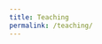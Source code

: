 ```yaml
---
title: Teaching
permalink: /teaching/
---
```

<html lang="en">
<head>
    <meta charset="UTF-8">
    <meta name="viewport" content="width=device-width, initial-scale=1.0">
    <style>
        .container {
            display: flex;
            flex-wrap: wrap;
            gap: 20px;
        }
 hr.solid {
  border-top: 1px solid #bbb;
 margin-top: 10px;
 margin-bottom: 10px;
 }
        .course-code {
            flex: 1;
            max-width: 40%;
            padding: 20px;
	padding-right:10px;		
        }
        .course-info {
            flex: 1;
         width: 60%;
            padding: 20px;
        }
	.course-full {
	flex: 1;
 	width: 100%;
	padding: 20px;

	}
 .course-full h2 {
            margin-top: 0;
	    font-size: 20px;
     	 font-weight:600;
        }
        .course-code h2 {
            margin-top: 0;
	    font-size: 20px;
     	 font-weight:600;
        }
        .course-info a {
            color: #007BFF;
            text-decoration: none;
        }
        .course-info a:hover {
            text-decoration: underline;
        }
        @media only screen and (max-width: 600px) {
        .course-code {
            flex: 1;
           min-width: 100%;
	   padding: 20px 0 20px 0;
        }
        .course-info {
            flex: 1;
         min-width: 100%;
         margin-top:-70px;
	 padding: 20px 0 20px 0;
        }
	.course-full {
	flex: 1;
 	width: 100%;
	padding: 20px 0 20px 0; }
                .course-info a {
		margin-top:0;
        }

    </style>
</head>
<body>
    <div class="container">
    <div class="course-code">
        <h2>MGSC 310</h2>
        <p>Statistical Models in Business Analytics (Introduction to Machine Learning)</p>
    </div>
    <div class="course-info">
        <p>Fall 2022 (x2) [<a href="/assets/teaching/MGSC-310-01_Fall_2020_Syllabus-1.pdf" target="_blank">Syllabus</a>] [Instructor rating: 4.6/5]</p>
        <p>Fall 2021 (x2) [<a href="/assets/teaching/MGSC-310-01_Fall_2020_Syllabus-1-2.pdf" target="_blank">Syllabus</a>] [Instructor rating: 4.1/5]</p>
        <p>Fall 2020 (x2) [<a href="/assets/teaching/MGSC-310-01_Fall_2020_Syllabus-1-3.pdf"  target="_blank">Syllabus</a>] [Instructor rating: 4.27/5]</p>
        <p>Fall 2019 (x2) [Instructor rating: 4.32/5]</p>
    </div>
</div>
	        <hr class="solid">
<div class="container">
    <div class="course-code">
        <h2>BUS 659</h2>
        <p>Machine Learning for Managers</p>
    </div>
    <div class="course-info">
        <p>Spring 2023 [<a href="/assets/teaching/Syllabus-for-BUS-696-01.pdf"  target="_blank">Syllabus</a>] [Instructor rating: 4.38/5]</p>
        <p>Fall 2021 [<a href="/assets/teaching/Syllabus-for-BUS-696-01-2.pdf"  target="_blank">Syllabus</a>] [Instructor rating: 4.88/5]</p>
        <p>Fall 2020 [<a href="/assets/teaching/Syllabus-for-BUS-696-01-3.pdf"  target="_blank">Syllabus</a>] [Instructor rating: 4.49/5]</p>
        <p>Fall 2019 [Instructor rating: 3.49/5]</p>
    </div>
</div>
	        <hr class="solid">
<div class="container">
    <div class="course-code">
        <h2>ECON 441</h2>
        <p>Development Economics</p>
    </div>
    <div class="course-info">
        <p>Fall 2018 [<a href="https://www.dropbox.com/s/ibzw0uoler38ov5/ECON441_syllabus_v3.pdf?dl=0"  target="_blank">Syllabus</a>] [Instructor rating: 4.45/5]</p>
        <p>Spring 2018 [Instructor rating: 3.81/5]</p>
    </div>
</div>
	        <hr class="solid">
<div class="container">
    <div class="course-code">
        <h2>MGSC 207</h2>
        <p>Introduction to Business Analytics</p>
    </div>
    <div class="course-info">
        <p>Fall 2017 [<a href="https://www.dropbox.com/scl/fi/3brgp3qdo24aeblfxoyur/MGSC207_syllabus.pdf?rlkey=5cq7iqbu714bip3f2elbmnp9g&e=1&dl=0"  target="_blank">Syllabus</a>] [Instructor rating: 4.21/5]</p>
    </div>
</div>
	        <hr class="solid">
<div class="container">
    <div class="course-code">
        <h2>MIT</h2>
        <p>Quantitative Research Methods III (Political Science PhD quantitative sequence)</p>
    </div>
    <div class="course-info">
        <p>Fall 2017 [<a href="https://www.dropbox.com/scl/fi/w1f6xk3uomlzncuz5jhqc/17-804-Syllabus-Fall2016.pdf?rlkey=59gyxd0u8f42zzbaie8fnrvvw&e=1&dl=0"  target="_blank">Syllabus</a>]</p>
    </div>
</div>
	        <hr class="solid">
<div class="container">
    <div class="course-code">
        <h2>Wellesley College</h2>
        <p>Development Economics</p>
    </div>
    <div class="course-info">
        <p>Spring 2016 [<a href="https://www.dropbox.com/scl/fi/y91kjhrvz2lywpv/Econ101_S16_Syllabus.pdf?rlkey=2m57pkfr1qgwm9x0ik9urdbpk&e=1&dl=0"  target="_blank">Syllabus</a>] [92.8% course recommend/strongly recommend/neutral]</p>
    </div>
</div>
	        <hr class="solid">
<div class="container">
    <div class="course-code">
        <h2>Wellesley College</h2>
        <p>Introductory Microeconomics</p>
    </div>
    <div class="course-info">
        <p>Spring 2016 (x2) [<a href="https://www.dropbox.com/scl/fi/u6thbhhbsnp4vr2r3fu3z/Econ220_S16_Syllabus.pdf?rlkey=hv77lrlcs7t0xmwmy585kp3tl&e=1&dl=0"  target="_blank">Syllabus</a>] [95.2% course recommend/strongly recommend/neutral]</p>
    </div>
</div>
	        <hr class="solid">
<div class="container">
    <div class="course-code">
        <h2>World Bank</h2>
        <p>Introduction to Machine Learning</p>
    </div>
    <div class="course-info">
        <p>Winter 2019 [Instructor rating: 6.23/7]</p>
        <p>Summer 2018 [Instructor rating: 6.07/7]</p>
        <p>Summer 2017 [Instructor rating: 6.64/7]</p>
        <p>Summer 2016</p>
    </div>
</div>
	        <hr class="solid">
<div class="container">
    <div class="course-full">
        <h2>Other Short Courses</h2>
        <p>Anahuac University, Mexico City, Introduction to Machine Learning, Winter 2020 </p>
    </div>
    
</div>
	        <hr class="solid">
<div class="container">
    <div class="course-full">
        <h2>Inter-American Development Bank</h2>
        <p>Introduction to Machine Learning, 2018</p>
    </div>
    
</div>
	        <hr class="solid">
<div class="container">
    <div class="course-full">
        <h2>Central Bank of Belize</h2>
        <p>Introduction to Machine Learning, 2020</p>
    </div>
    
</div>
	        <hr class="solid">
<div class="container">
    <div class="course-full">
        <h2>Statistical Institute of Belize</h2>
        <p>Introduction to Machine Learning, 2019</p>
    </div>
    
</div>
	        <hr class="solid">
<div class="container">
    <div class="course-full">
        <h2>Arconic</h2>
        <p>Introduction to Deep Learning, 2018</p>
    </div>
    
</div>
</body>
</html>
